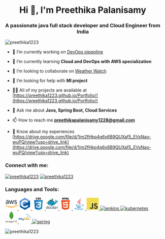 <h1 align="center">Hi 👋, I'm Preethika Palanisamy</h1>
<h3 align="center">A passionate java full stack developer and Cloud Engineer from India</h3>

<p align="left"> <img src="https://komarev.com/ghpvc/?username=preethika1223&label=Profile%20views&color=0e75b6&style=flat" alt="preethika1223" /> </p>

- 🔭 I’m currently working on [DevOps pipepline](https://github.com/Preethika1223/aws-codepipeline-s3-codedeploy-linux)

- 🌱 I’m currently learning **Cloud and DevOps with AWS specialization**

- 👯 I’m looking to collaborate on [Weather Watch](https://github.com/Preethika1223/Weather-watch-mini-project-)

- 🤝 I’m looking for help with **Ml project**

- 👨‍💻 All of my projects are available at [https://preethika1223.github.io/Portfolio/](https://preethika1223.github.io/Portfolio/)

- 💬 Ask me about **Java, Spring Boot, Cloud Services**

- 📫 How to reach me **preethikapalanisamy1228@gmail.com**

- 📄 Know about my experiences [https://drive.google.com/file/d/1jm2fHkp4q6x6B9QUXaf5_EVsNao-wuPQ/view?usp=drive_link](https://drive.google.com/file/d/1jm2fHkp4q6x6B9QUXaf5_EVsNao-wuPQ/view?usp=drive_link)

<h3 align="left">Connect with me:</h3>
<p align="left">
<a href="https://linkedin.com/in/preethika1223" target="blank"><img align="center" src="https://raw.githubusercontent.com/rahuldkjain/github-profile-readme-generator/master/src/images/icons/Social/linked-in-alt.svg" alt="preethika1223" height="30" width="40" /></a>
<a href="https://www.leetcode.com/preethika1223" target="blank"><img align="center" src="https://raw.githubusercontent.com/rahuldkjain/github-profile-readme-generator/master/src/images/icons/Social/leet-code.svg" alt="preethika1223" height="30" width="40" /></a>
</p>

<h3 align="left">Languages and Tools:</h3>
<p align="left"> <a href="https://aws.amazon.com" target="_blank" rel="noreferrer"> <img src="https://raw.githubusercontent.com/devicons/devicon/master/icons/amazonwebservices/amazonwebservices-original-wordmark.svg" alt="aws" width="40" height="40"/> </a> <a href="https://www.cprogramming.com/" target="_blank" rel="noreferrer"> <img src="https://raw.githubusercontent.com/devicons/devicon/master/icons/c/c-original.svg" alt="c" width="40" height="40"/> </a> <a href="https://www.w3schools.com/css/" target="_blank" rel="noreferrer"> <img src="https://raw.githubusercontent.com/devicons/devicon/master/icons/css3/css3-original-wordmark.svg" alt="css3" width="40" height="40"/> </a> <a href="https://www.docker.com/" target="_blank" rel="noreferrer"> <img src="https://raw.githubusercontent.com/devicons/devicon/master/icons/docker/docker-original-wordmark.svg" alt="docker" width="40" height="40"/> </a> <a href="https://www.w3.org/html/" target="_blank" rel="noreferrer"> <img src="https://raw.githubusercontent.com/devicons/devicon/master/icons/html5/html5-original-wordmark.svg" alt="html5" width="40" height="40"/> </a> <a href="https://www.java.com" target="_blank" rel="noreferrer"> <img src="https://raw.githubusercontent.com/devicons/devicon/master/icons/java/java-original.svg" alt="java" width="40" height="40"/> </a> <a href="https://developer.mozilla.org/en-US/docs/Web/JavaScript" target="_blank" rel="noreferrer"> <img src="https://raw.githubusercontent.com/devicons/devicon/master/icons/javascript/javascript-original.svg" alt="javascript" width="40" height="40"/> </a> <a href="https://www.jenkins.io" target="_blank" rel="noreferrer"> <img src="https://www.vectorlogo.zone/logos/jenkins/jenkins-icon.svg" alt="jenkins" width="40" height="40"/> </a> <a href="https://kubernetes.io" target="_blank" rel="noreferrer"> <img src="https://www.vectorlogo.zone/logos/kubernetes/kubernetes-icon.svg" alt="kubernetes" width="40" height="40"/> </a> <a href="https://www.mongodb.com/" target="_blank" rel="noreferrer"> <img src="https://raw.githubusercontent.com/devicons/devicon/master/icons/mongodb/mongodb-original-wordmark.svg" alt="mongodb" width="40" height="40"/> </a> <a href="https://www.mysql.com/" target="_blank" rel="noreferrer"> <img src="https://raw.githubusercontent.com/devicons/devicon/master/icons/mysql/mysql-original-wordmark.svg" alt="mysql" width="40" height="40"/> </a> <a href="https://spring.io/" target="_blank" rel="noreferrer"> <img src="https://www.vectorlogo.zone/logos/springio/springio-icon.svg" alt="spring" width="40" height="40"/> </a> </p>

<p><img align="center" src="https://github-readme-streak-stats.herokuapp.com/?user=preethika1223&" alt="preethika1223" /></p>
